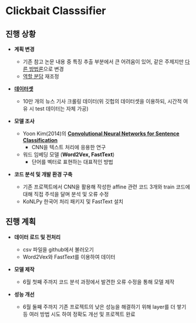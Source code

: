 Clickbait Classsifier
=====================  

진행 상황
--------

+ **계획 변경**
  - 기존 참고 논문 내용 중 특징 추출 부분에서 큰 어려움이 있어, 같은 주제지만 [다른 방법론](https://github.com/2alive3s/Fake_news/blob/master/%5BJIPS%5DFake%20news%20detection%20using%20deep%20learning.pdf)으로 변경
  - [역할 분담](https://github.com/rjhwang08/Clickbait-Classsifier/issues/2) 재조정

+ [**데이터셋**](https://github.com/2alive3s/Fake_news/tree/master/data)
  - 10만 개의 뉴스 기사 크롤링 데이터(위 깃헙의 데이터셋을 이용하되, 시간적 여유 시 test 데이터는 자체 가공) 

+ **모델 조사**
  - Yoon Kim(2014)의 [**Convolutional Neural Networks for Sentence Classification**](https://arxiv.org/pdf/1408.5882.pdf)
    * CNN을 텍스트 처리에 응용한 연구
  - 워드 임베딩 모델 (**Word2Vex, FastText**)
    * 단어를 벡터로 표현하는 대표적인 방법
  
+ **코드 분석 및 개발 환경 구축**
  - 기존 프로젝트에서 CNN을 활용해 작성한 affine 관련 코드 3개와 train 코드에 대해 직접 주석을 달며 분석 및 오류 수정
  - KoNLPy 한국어 처리 패키지 및 FastText 설치

진행 계획
---------
+ **데이터 로드 및 전처리**
  - csv 파일을 github에서 불러오기
  - Word2Vex와 FastText를 이용하여 데이터 

+ **모델 제작**
  - 6월 첫째 주까지 코드 분석 과정에서 발견한 오류 수정을 통해 모델 제작
  
+ **성능 개선**
  - 6월 둘째 주까지 기존 프로젝트의 낮은 성능을 해결하기 위해 layer를 더 쌓기 등 여러 방법 시도 하여 정확도 개선 및 프로젝트 
  완료
